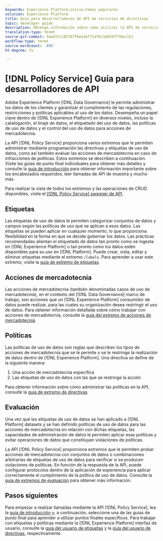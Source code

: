 ```yaml
---
keywords: Experience Platform;inicio;temas populares
solution: Experience Platform
title: Guía para desarrolladores de API de servicios de directivas
topic: developer guide
description: Obtenga información sobre cómo utilizar la API de servicio de directivas para administrar las etiquetas y políticas de uso de datos en Experience Platform.
translation-type: tm+mt
source-git-commit: 5dad1fcc82707f6ee1bf75af6c10d34ff78ac311
workflow-type: tm+mt
source-wordcount: '495'
ht-degree: 1%

---
```



# [!DNL Policy Service] Guía para desarrolladores de API

Adobe Experience Platform [!DNL Data Governance] le permite administrar los datos de los clientes y garantizar el cumplimiento de las regulaciones, restricciones y políticas aplicables al uso de los datos. Desempeña un papel clave dentro de [!DNL Experience Platform] en diversos niveles, incluso la catalogación, el linaje de datos, el etiquetado del uso de datos, las políticas de uso de datos y el control del uso de datos para acciones de mercadotecnia.

La API [!DNL Policy Service] proporciona varios extremos que le permiten administrar mediante programación las directivas y etiquetas de uso de datos, como así también evaluar las acciones de mercadotecnia en caso de infracciones de políticas. Estos extremos se describen a continuación. Visite las guías de punto final individuales para obtener más detalles y consulte la [guía de introducción](./getting-started.md) para obtener información importante sobre los encabezados requeridos, leer llamadas de API de muestra y mucho más.

Para realizar la vista de todos los extremos y las operaciones de CRUD disponibles, visite el [[!DNL Policy Service] swagger de API](https://www.adobe.io/apis/experienceplatform/home/api-reference.html#!acpdr/swagger-specs/dule-policy-service.yaml).

## Etiquetas

Las etiquetas de uso de datos le permiten categorizar conjuntos de datos y campos según las políticas de uso que se aplican a esos datos. Las etiquetas se pueden aplicar en cualquier momento, lo que proporciona flexibilidad en la forma en que se decide gobernar los datos. Las prácticas recomendadas alientan el etiquetado de datos tan pronto como se ingesta en [!DNL Experience Platform] o tan pronto como los datos estén disponibles para su uso en [!DNL Platform]. Puede crear, vista, editar y eliminar etiquetas mediante el extremo `/labels`. Para aprender a usar este extremo, visite la [guía de extremo de etiquetas](./labels.md).

## Acciones de mercadotecnia

Las acciones de mercadotecnia (también denominadas casos de uso de mercadotecnia), en el contexto del [!DNL Data Governance] marco de trabajo, son acciones que un [!DNL Experience Platform] consumidor de datos puede realizar, para las cuales su organización desea restringir el uso de datos. Para obtener información detallada sobre cómo trabajar con acciones de mercadotecnia, consulte la [guía del extremo de acciones de mercadotecnia](./marketing-actions.md).

## Políticas

Las políticas de uso de datos son reglas que describen los tipos de acciones de mercadotecnia que se le permite o se le restringe la realización de datos dentro de [!DNL Experience Platform]. Una directiva se define de la siguiente manera:

1. Una acción de mercadotecnia específica
1. Las etiquetas de uso de datos con las que se restringe la acción

Para obtener información sobre cómo administrar las políticas en la API, consulte la [guía de extremo de directivas](./policies.md)

## Evaluación

Una vez que las etiquetas de uso de datos se han aplicado a [!DNL Platform] datasets y se han definido políticas de uso de datos para las acciones de mercadotecnia en relación con dichas etiquetas, las capacidades de administración de datos le permiten aplicar esas políticas y evitar operaciones de datos que constituyan violaciones de políticas.

La API [!DNL Policy Service] proporciona extremos que le permiten probar acciones de mercadotecnia con conjuntos de datos o combinaciones arbitrarias de etiquetas de uso de datos para verificar si se producen violaciones de políticas. En función de la respuesta de la API, puede configurar protocolos dentro de la aplicación de experiencia para aplicar correctamente el cumplimiento de la política de uso de datos. Consulte la [guía de extremos de evaluación](./evaluation.md) para obtener más información.

## Pasos siguientes

Para empezar a realizar llamadas mediante la API [!DNL Policy Service], lea la [guía de introducción](./getting-started.md) y, a continuación, seleccione una de las guías de punto final para aprender a utilizar puntos finales específicos. Para trabajar con etiquetas y políticas mediante la [!DNL Experience Platform] interfaz de usuario, consulte la [guía del usuario de etiquetas](../labels/user-guide.md) y la [guía del usuario de directivas](../policies/user-guide.md), respectivamente.